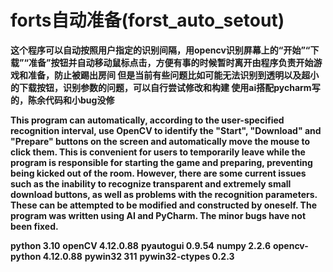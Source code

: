 forts自动准备(forst_auto_setout)
=
**这个程序可以自动按照用户指定的识别间隔，用opencv识别屏幕上的“开始”“下载”“准备”按钮并自动移动鼠标点击，方便有事的时候暂时离开由程序负责开始游戏和准备，防止被踢出房间
但是当前有些问题比如可能无法识别到透明以及超小的下载按钮，识别参数的问题，可以自行尝试修改和构建
使用ai搭配pycharm写的，陈余代码和小bug没修**

**This program can automatically, according to the user-specified recognition interval, use OpenCV to identify the "Start", "Download" and "Prepare" buttons on the screen and automatically move the mouse to click them. This is convenient for users to temporarily leave while the program is responsible for starting the game and preparing, preventing being kicked out of the room.
However, there are some current issues such as the inability to recognize transparent and extremely small download buttons, as well as problems with the recognition parameters. These can be attempted to be modified and constructed by oneself.
The program was written using AI and PyCharm. The minor bugs have not been fixed.**

**python 3.10**
**openCV 4.12.0.88**
**pyautogui 0.9.54**
**numpy 2.2.6**
**opencv-python 4.12.0.88**
**pywin32 311**
**pywin32-ctypes 0.2.3**
